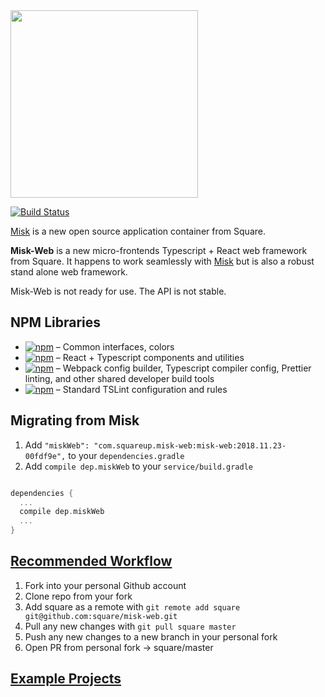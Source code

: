 <img src="https://raw.githubusercontent.com/square/misk/master/misk.png" width="300">

[![Build Status](https://travis-ci.com/square/misk-web.svg?branch=master)](https://travis-ci.org/square/misk-web)

[Misk](https://github.com/square/misk) is a new open source application container from Square.

**Misk-Web** is a new micro-frontends Typescript + React web framework from Square. It happens to work seamlessly with [Misk](https://github.com/square/misk) but is also a robust stand alone web framework.

Misk-Web is not ready for use. The API is not stable.

## NPM Libraries

- [![npm](https://img.shields.io/npm/v/@misk/common.svg?label=@misk/common)](https://www.npmjs.com/package/@misk/common) &ndash; Common interfaces, colors
- [![npm](https://img.shields.io/npm/v/@misk/components.svg?label=@misk/components)](https://www.npmjs.com/package/@misk/components) &ndash; React + Typescript components and utilities
- [![npm](https://img.shields.io/npm/v/@misk/dev.svg?label=@misk/dev)](https://www.npmjs.com/package/@misk/dev) &ndash; Webpack config builder, Typescript compiler config, Prettier linting, and other shared developer build tools
- [![npm](https://img.shields.io/npm/v/@misk/tslint.svg?label=@misk/tslint)](https://www.npmjs.com/package/@misk/tslint) &ndash; Standard TSLint configuration and rules

## Migrating from Misk

1. Add `"miskWeb": "com.squareup.misk-web:misk-web:2018.11.23-00fdf9e",` to your `dependencies.gradle`
1. Add `compile dep.miskWeb` to your `service/build.gradle`

```Groovy

dependencies {
  ...
  compile dep.miskWeb
  ...
}

```

## [Recommended Workflow](https://blog.scottlowe.org/2015/01/27/using-fork-branch-git-workflow/)

1. Fork into your personal Github account
1. Clone repo from your fork
1. Add square as a remote with `git remote add square git@github.com:square/misk-web.git`
1. Pull any new changes with `git pull square master`
1. Push any new changes to a new branch in your personal fork
1. Open PR from personal fork -> square/master

## [Example Projects](examples/)
